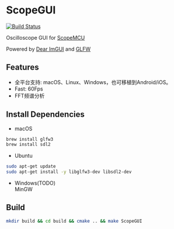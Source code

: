 # ScopeGUI

[![Build Status](https://github.com/shuai132/ScopeGUI/workflows/build/badge.svg)](https://github.com/shuai132/ScopeGUI/actions?workflow=build)

Oscilloscope GUI for [ScopeMCU](https://github.com/shuai132/ScopeMCU)

Powered by [Dear ImGUI](https://github.com/ocornut/imgui) and [GLFW](https://github.com/glfw)

## Features

* 全平台支持: macOS、Linux、Windows，也可移植到Android/iOS。
* Fast: 60Fps
* FFT频谱分析

## Install Dependencies

* macOS
```bash
brew install glfw3
brew install sdl2
```

* Ubuntu
```bash
sudo apt-get update
sudo apt-get install -y libglfw3-dev libsdl2-dev
```

* Windows(TODO)  
MinGW

## Build

```bash
mkdir build && cd build && cmake .. && make ScopeGUI
```
